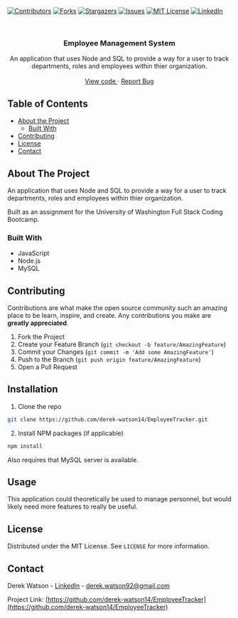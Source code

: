 [![Contributors][contributors-shield]][contributors-url]
[![Forks][forks-shield]][forks-url]
[![Stargazers][stars-shield]][stars-url]
[![Issues][issues-shield]][issues-url]
[![MIT License][license-shield]][license-url]
[![LinkedIn][linkedin-shield]][linkedin-url]

  <br />
  <p align="center">
  <h3 align="center">Employee Management System</h3>
  <p align="center">
  An application that uses Node and SQL to provide a way for a user to track departments, roles and employees within thier organization.
  <br />
  <br />
  
  <a href="https://github.com/derek-watson14/EmployeeTracker">
    View code
  </a>
  ·
  <a href="https://github.com/derek-watson14/EmployeeTracker/issues">
    Report Bug
  </a>
  </p>
  </p>
  
  
  
  <!-- TABLE OF CONTENTS -->
  ## Table of Contents
  
  * [About the Project](#about-the-project)
    * [Built With](#built-with)
  * [Contributing](#contributing)
  * [License](#license)
  * [Contact](#contact)
  
  
  
  ## About The Project
  
  
  An application that uses Node and SQL to provide a way for a user to track departments, roles and employees within thier organization.
  
  Built as an assignment for the University of Washington Full Stack Coding Bootcamp. 
  
  
  ### Built With
  
  * JavaScript
  * Node.js
  * MySQL

  <!-- CONTRIBUTING -->

## Contributing

Contributions are what make the open source community such an amazing place to be learn, inspire, and create. Any contributions you make are **greatly appreciated**.

1. Fork the Project
2. Create your Feature Branch (`git checkout -b feature/AmazingFeature`)
3. Commit your Changes (`git commit -m 'Add some AmazingFeature'`)
4. Push to the Branch (`git push origin feature/AmazingFeature`)
5. Open a Pull Request

  <!-- INSTALLATION -->

## Installation

1. Clone the repo

```sh
git clone https://github.com/derek-watson14/EmployeeTracker.git
```

2. Install NPM packages (if applicable)

```sh
npm install
```

Also requires that MySQL server is available.

  <!-- USAGE EXAMPLES -->

## Usage

This application could theoretically be used to manage personnel, but would likely need more features to really be useful.

  <!-- LICENSE -->

## License

Distributed under the MIT License. See `LICENSE` for more information.

  <!-- CONTACT -->

## Contact

Derek Watson - [LinkedIn][linkedin-url] - derek.watson92@gmail.com

Project Link: [https://github.com/derek-watson14/EmployeeTracker](https://github.com/derek-watson14/EmployeeTracker)

  <!-- MARKDOWN LINKS & IMAGES -->
  <!-- https://www.markdownguide.org/basic-syntax/#reference-style-links -->

[contributors-shield]: https://img.shields.io/github/contributors/derek-watson14/EmployeeTracker.svg?style=flat-square
[contributors-url]: https://github.com/derek-watson14/EmployeeTracker/graphs/contributors
[forks-shield]: https://img.shields.io/github/forks/derek-watson14/EmployeeTracker.svg?style=flat-square
[forks-url]: https://github.com/derek-watson14/EmployeeTracker/network/members
[stars-shield]: https://img.shields.io/github/stars/derek-watson14/EmployeeTracker.svg?style=flat-square
[stars-url]: https://github.com/derek-watson14/EmployeeTracker/stargazers
[issues-shield]: https://img.shields.io/github/issues/derek-watson14/EmployeeTracker.svg?style=flat-square
[issues-url]: https://github.com/derek-watson14/EmployeeTracker/issues
[license-shield]: https://img.shields.io/github/license/othneildrew/Best-README-Template.svg?style=flat-square
[license-url]: https://tldrlegal.com/license/mit-license
[linkedin-shield]: https://img.shields.io/badge/-LinkedIn-black.svg?style=flat-square&logo=linkedin&colorB=555
[linkedin-url]: https://linkedin.com/in/watsonderek
[product-screenshot]: images/screenshot.png
